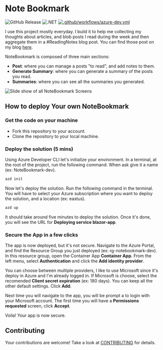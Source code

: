 # Note Bookmark

![GitHub Release](https://img.shields.io/github/v/release/fboucher/NoteBookmark)  ![.NET](https://img.shields.io/badge/9.0-512BD4?logo=dotnet&logoColor=fff)  [![.github/workflows/azure-dev.yml](https://github.com/FBoucher/NoteBookmark/actions/workflows/azure-dev.yml/badge.svg)](https://github.com/FBoucher/NoteBookmark/actions/workflows/azure-dev.yml) 


I use this project mostly everyday. I build it to help me collecting my thoughts about articles, and blob posts I read during the week and then aggregate them in a #ReadingNotes blog post. You can find those post on my blog [here](https://frankysnotes.com).

NoteBookmark is composed of three main sections:

- **Post**: where you can manage a posts "to read", and add notes to them.
- **Generate Summary**: where you can generate a summary of the posts you read.
- **Summaries**: where you can see all the summaries you generated.

![Slide show of all NoteBookmark Screens](gh/images/NoteBookmark-Tour_hd.gif)

## How to deploy Your own NoteBookmark

### Get the code on your machine

- Fork this repository to your account.
- Clone the repository to your local machine.


### Deploy the solution (5 mins)

Using Azure Developer CLI let's initialize your environment. In a terminal, at the root of the project, run the following command. When ask give it a name (ex: NoteBookmark-dev).

```bash
azd init
```

Now let's deploy the solution. Run the following command in the terminal. You will have to select your Azure subscription where you want to deploy the solution, and a location (ex: eastus).

```bash
azd up
```

It should take around five minutes to deploy the solution. Once it's done, you will see the URL for **Deploying service blazor-app**.

### Secure the App in a few clicks

The app is now deployed, but it's not secure. Navigate to the Azure Portal, and find the Resource Group you just deployed (ex: rg-notebookmark-dev). In this resource group, open the Container App **Container App**. From the left menu, select **Authentication** and click the **Add identity provider**.

You can choose between multiple providers, I like to use Microsoft since it's deploy in Azure and I'm already logged in. If Microsoft is choose, select the recomended **Client secret expiration** (ex: 180 days). You can keep all the other default settings. Click **Add**.

Next time you will navigate to the app, you will be prompt a to login with your Microsoft account. The first time you will have a **Permissions requested** screen, click **Accept**.

Voila! Your app is now secure.

## Contributing

Your contributions are welcome! Take a look at [CONTRIBUTING](/CONTRIBUTING.md) for details.